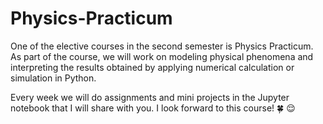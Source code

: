 # Physics-Practicum

One of the elective courses in the second semester is Physics Practicum. As part of the course, we will work on modeling physical phenomena and interpreting the results obtained by applying numerical calculation or simulation in Python. 

Every week we will do assignments and mini projects in the Jupyter notebook that I will share with you. I look forward to this course! :four_leaf_clover:	:relieved:
